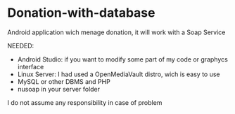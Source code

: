 # Donation-with-database
Android application wich menage donation, it will work with a Soap Service

NEEDED: 

 - Android Studio: if you want to modify some part of my code or graphycs interface
 - Linux Server: I had used a OpenMediaVault distro, wich is easy to use
 - MySQL or other DBMS and PHP
 - nusoap in your server folder
 
I do not assume any responsibility in case of problem
